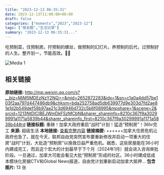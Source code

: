 ```yaml
---
title: "2023-12-13 06:35:31"
date: 2023-12-13T11:00:00+08:00
draft: false
categories: ["moments","2023","2023-12"]
tags: ["朋友圈","生活记录"]
summary: "2023-12-13 06:35:31..."
---
```


吃预制菜，住预制房。拧预制的螺丝，做预制的幻灯片。养预制的后代，过预制好的人生。整齐划一，节能高效。👍🏻

![Media 1](/Moments/photos/2023-12-13/202312130635310.jpg)

## 相关链接

**原始链接:** http://mp.weixin.qq.com/s?__biz=MjM5MDEzNzY2NQ==&mid=2652872283&idx=1&sn=c1a0a4dd57be103f2aa797d447486db9&chksm=bda252758ad5db639977d9e303d7fd2ae81e1d2b549def59b97aa21c3d6946d732c5b6f08995&mpshare=1&scene=2&srcid=1213NtDlClBEJWmDkFSzMCbN&sharer_shareinfo=8210c367f9a30299991a1171a5839b44&sharer_shareinfo_first=8210c367f9a30299991a1171a5839b44#rd
**链接标题:** 重磅！加拿大政府重启“战时”计划！猛造“预制房”！36hr完工
**来源:** 超级生活
**本地链接:** [查看完整内容](/link_content/2023/12/2023-12-13-1/link_content/)
**链接摘要:** ++++++加拿大住房危机让政府也急了。就在今天，联邦自由党突然宣布要重新修改并启动一项重大的住房“战时”计划，大批造“预制房”以挽救日益严重危机。据悉，这些房屋能在36小时内建成完工，而且这个宏大的计划最早于下个月（2024年1月）就会进入咨询审批阶段。一旦通过，加拿大可能会看见大批“预制房”形成的社区。36小时建成低成本模块化房据CTV和Global News报道，自由党计划重新启动加拿大抵押...
**包含图片:** 13 张

